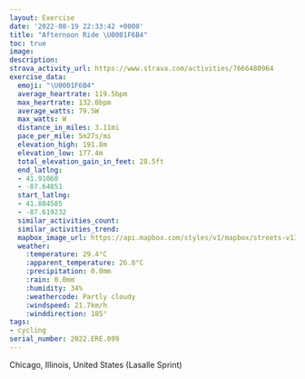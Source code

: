 ```yaml
---
layout: Exercise
date: '2022-08-19 22:33:42 +0000'
title: "Afternoon Ride \U0001F6B4"
toc: true
image:
description:
strava_activity_url: https://www.strava.com/activities/7666480964
exercise_data:
  emoji: "\U0001F6B4"
  average_heartrate: 119.5bpm
  max_heartrate: 132.0bpm
  average_watts: 79.5W
  max_watts: W
  distance_in_miles: 3.11mi
  pace_per_mile: 5m27s/mi
  elevation_high: 191.8m
  elevation_low: 177.4m
  total_elevation_gain_in_feet: 28.5ft
  end_latlng:
  - 41.91068
  - -87.64851
  start_latlng:
  - 41.884585
  - -87.619232
  similar_activities_count:
  similar_activities_trend:
  mapbox_image_url: https://api.mapbox.com/styles/v1/mapbox/streets-v11/static/path-5+787af2-1.0(sqs~FfcxuO%3FH%40%3FCBi%40Eo%40JTl%40BPMFCDGp%40GZEfAkB%40G%3FIJBLCXFTKB%40PAb%40DLBvAARGNH%60%40D%40EDMz%40CfAF%60ABtABPKPEv%40%3FPBLGN%3Fh%40AFB%60%40%40vCDp%40Hf%40HN%3FLAL%40ZETWEU%3FEDKAIIOAW%40GGI%3FEDEAAGEAC%3FKAQDCEGBSCGJE%3F%5DNS%5CCPTJ%40PC%60ALrA%3F%60Aa%40NmCLwABc%40%3FYBa%40Kc%40NSG%5DFWEDBNl%40AhAFl%40CNH~AGTA%5CEL%3FJLd%40Fd%40CXHb%40CZ%3F%60%40JNEh%40BLGh%40%40%60AG%60B%40j%40GJSDWCeACkBFgA%3F_ALcCE%7DAJq%40CODQ%40%7BB%40%7DBDM%40KAuCD_%40AeAH%5B%3FKEK%3F_%40BuACo%40BI%3FKEMBa%40Ao%40Fk%40A_AB%5BCi%40FuB%3Fw%40D%5DF%5DI%7B%40FOCgABYAYFg%40%40_C%3F%5BBy%40AiADy%40GaDPo%40%3FGBW%40_AEW%40a%40Aa%40%40IAEIE%40EDDz%40BdDGpABdCHdCAPDnL%3Fr%40GdABpCAj%40CHGHCJ_%40r%40i%40v%40cC%7CDKHYf%40QTENc%40p%40aBbCeAjBeClD%7DA~BYh%40STm%40~%40kKrPmAxAKAGRDCITK%3FIEa%40_%40),pin-s-s+e5b22e(-87.61924,41.88458),pin-s-f+89ae00(-87.64851000000003,41.91067999999999)/auto/800x800?access_token=pk.eyJ1Ijoiam9zaGJlY2ttYW4iLCJhIjoiY205eWR2aDd1MWZ6djJrbXc4a3M0bWZleiJ9.XiG9OWkNcZk2QzjJbxLB4A
  weather:
    :temperature: 29.4°C
    :apparent_temperature: 26.8°C
    :precipitation: 0.0mm
    :rain: 0.0mm
    :humidity: 34%
    :weathercode: Partly cloudy
    :windspeed: 21.7km/h
    :winddirection: 185°
tags:
- cycling
serial_number: 2022.ERE.099
---
```

Chicago, Illinois, United States (Lasalle Sprint)
